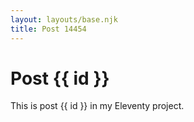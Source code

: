 ```yaml
---
layout: layouts/base.njk
title: Post 14454
---
```


# Post {{ id }}

This is post {{ id }} in my Eleventy project.
